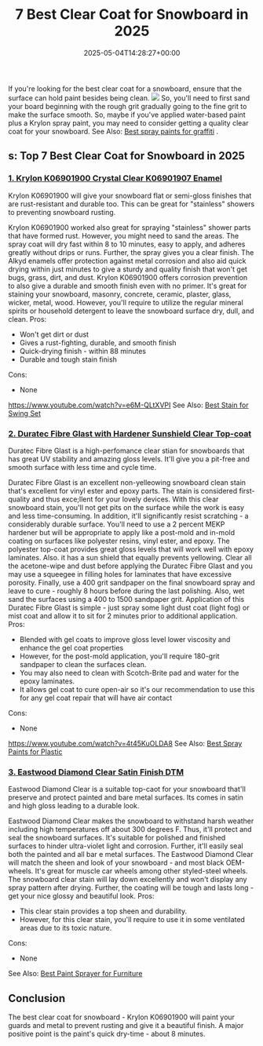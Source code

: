 ﻿---
layout: post
title: 7 Best Clear Coat for Snowboard in 2025
date: '2025-05-04T14:28:27+00:00'
categories:
- Paint
tags: []
slug: /best-clear-coat-for-snowboard/
lastmod: 2025-05-07T12:21:23+03:00
---

If you're looking for the best clear coat for a snowboard, ensure that the surface can hold paint besides being clean.
![](/assets/img/12/Pest-Control.jpg)
So, you'll need to first sand your board beginning with the rough grit gradually going to the fine grit to make the surface smooth.
So, maybe if you've applied water-based paint plus a Krylon spray paint, you may need to consider getting a quality clear coat for your snowboard. See Also:
[Best spray paints for graffiti](https://pestpolicy.com/best-spray-paints-for-graffiti/)
.
## s: Top 7 Best Clear Coat for Snowboard in 2025
### [1. Krylon K06901900 Crystal Clear K06901907 Enamel](https://www.amazon.com/dp/B008BMP0KE/?tag=p-policy-20)
Krylon K06901900 will give your snowboard flat or semi-gloss finishes that are rust-resistant and durable too. This can be great for "stainless" showers to preventing snowboard rusting.

Krylon K06901900 worked also great for spraying "stainless" shower parts that have formed rust. However, you might need to sand the areas.
The spray coat will dry fast within 8 to 10 minutes, easy to apply, and adheres greatly without drips or runs. Further, the spray gives you a clear finish.
The Alkyd enamels offer protection against metal corrosion and also aid quick drying within just minutes to give a sturdy and quality finish that won't get bugs, grass, dirt, and dust.
Krylon K06901900 offers corrosion prevention to also give a durable and smooth finish even with no primer. It's great for staining your snowboard, masonry, concrete, ceramic, plaster, glass, wicker, metal, wood.
However, you'll require to utilize the regular mineral spirits or household detergent to leave the snowboard surface dry, dull, and clean.
Pros:
- Won't get dirt or dust
- Gives a rust-fighting, durable, and smooth finish
- Quick-drying finish - within 88 minutes
- Durable and tough stain finish

Cons:
- None

https://www.youtube.com/watch?v=e6M-QLtXVPI
See Also:
[Best Stain for Swing Set](https://pestpolicy.com/best-stain-for-swing-set/)
### [2. Duratec Fibre Glast with Hardener Sunshield Clear Top-coat](https://www.amazon.com/dp/B015NM22Y6/?tag=p-policy-20)
Duratec Fibre Glast is a high-perfomance clear stian for snowboards that has great
UV stability and amazing
gloss levels. It'll give you a pit-free and smooth surface with less time and cycle time.

Duratec Fibre Glast is an excellent non-yelleowing snowboard clean stain that's excellent for
vinyl ester and epoxy parts. The stain is considered first-quality and thus exce;llent for your lovely devices.
With this clear snowboard stain, you'll not get pits on the surface while the work is easy and less time-consuming. In addition, it'll significantly resist scratching - a considerably durable surface.
You'll need to use a 2 percent MEKP hardener but will be appropriate to apply like a post-mold and in-mold coating on surfaces like polyester resins, vinyl ester, and epoxy.
The polyester top-coat provides great gloss levels that will work well with epoxy laminates. Also. it has a sun shield that equally prevents yellowing.
Clear all the acetone-wipe and dust before applying the Duratec Fibre Glast and you may use a squeegee in filling holes for laminates that have excessive porosity.
Finally, use a 400 grit sandpaper on the final snowboard spray and leave to cure - roughly 8 hours before during the last polishing. Also, wet sand the surfaces using a 400 to 1500 sandpaper grit.
Application of this Duratec Fibre Glast is simple - just spray some light dust coat (light fog) or mist coat and allow it to sit for 2 minutes prior to additional application.
Pros:
- Blended with gel coats to improve gloss level lower viscosity and enhance the gel coat properties
- However, for the post-mold application, you'll require 180-grit sandpaper to clean the surfaces clean.
- You may also need to clean with Scotch-Brite pad and water for the epoxy laminates.
- It allows gel coat to cure open-air so it's our recommendation to use this for any gel coat repair that will have air contact

Cons:
- None

https://www.youtube.com/watch?v=4t45KuOLDA8
See Also:
[Best Spray Paints for Plastic](https://pestpolicy.com/best-spray-paints-for-plastic/)
### [3. Eastwood Diamond Clear Satin Finish DTM](https://www.amazon.com/dp/B071Y7SFRF/?tag=p-policy-20)
Eastwood Diamond Clear is a suitable top-caot for your snowboard that'll preserve and protect painted and bare metal surfaces. Its comes in
satin and high gloss leading to a durable look.

Eastwood Diamond Clear makes the snowboard to withstand harsh weather including high temperatures off about
300 degrees F. Thus, it'll protect and seal the snowboard surfaces.
It's suitable for polished and finished surfaces to hinder ultra-violet light and corrosion. Further, it'll easily seal both the painted and all
bar
e metal surfaces.
The Eastwood Diamond Clear will match the sheen and look of your snowboard - and most black OEM-wheels. It's great for muscle car wheels among other styled-steel wheels.
The snowboard clear stain will lay down excellently and won't display any spray pattern after drying. Further, the coating will be tough and lasts long - get your nice glossy and beautiful look.
Pros:
- This clear stain provides a top sheen and durability.
- However, for this clear stain, you'll require to use it in some ventilated areas due to its toxic nature.

Cons:
- None

See Also:
[Best Paint Sprayer for Furniture](https://pestpolicy.com/best-paint-sprayer-for-furniture/)
## Conclusion
The best clear coat for snowboard - Krylon K06901900 will paint your guards and metal to prevent rusting and give it a beautiful finish. A major positive point is the paint's quick dry-time - about 8 minutes.